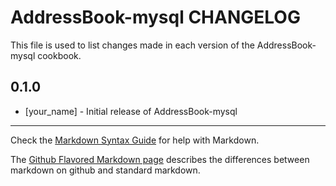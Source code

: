AddressBook-mysql CHANGELOG
===========================

This file is used to list changes made in each version of the AddressBook-mysql cookbook.

0.1.0
-----
- [your_name] - Initial release of AddressBook-mysql

- - -
Check the [Markdown Syntax Guide](http://daringfireball.net/projects/markdown/syntax) for help with Markdown.

The [Github Flavored Markdown page](http://github.github.com/github-flavored-markdown/) describes the differences between markdown on github and standard markdown.
